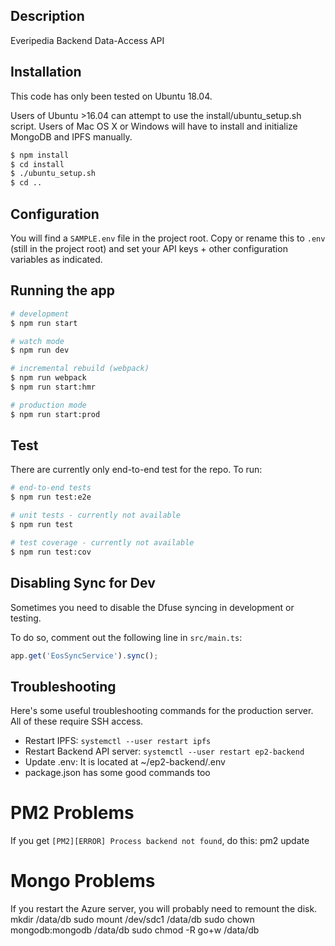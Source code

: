 ## Description

Everipedia Backend Data-Access API

## Installation

This code has only been tested on Ubuntu 18.04.

Users of Ubuntu >16.04 can attempt to use the install/ubuntu_setup.sh script. Users of Mac OS X or Windows will have to install and initialize MongoDB and IPFS manually.

```bash
$ npm install
$ cd install
$ ./ubuntu_setup.sh
$ cd ..
```

## Configuration

You will find a `SAMPLE.env` file in the project root. Copy or rename this to `.env` (still in the project root) and set your API keys + other configuration variables as indicated.

## Running the app

```bash
# development
$ npm run start

# watch mode
$ npm run dev

# incremental rebuild (webpack)
$ npm run webpack
$ npm run start:hmr

# production mode
$ npm run start:prod
```

## Test

There are currently only end-to-end test for the repo. To run:

```bash
# end-to-end tests
$ npm run test:e2e

# unit tests - currently not available
$ npm run test

# test coverage - currently not available
$ npm run test:cov
```

## Disabling Sync for Dev

Sometimes you need to disable the Dfuse syncing in development or testing. 

To do so, comment out the following line in `src/main.ts`:

```js
app.get('EosSyncService').sync();
```

## Troubleshooting

Here's some useful troubleshooting commands for the production server. 
All of these require SSH access. 

* Restart IPFS: `systemctl --user restart ipfs`
* Restart Backend API server: `systemctl --user restart ep2-backend`
* Update .env: It is located at ~/ep2-backend/.env
* package.json has some good commands too

# PM2 Problems
If you get `[PM2][ERROR] Process backend not found`, do this:
pm2 update

# Mongo Problems
If you restart the Azure server, you will probably need to remount the disk.
mkdir /data/db
sudo mount /dev/sdc1 /data/db
sudo chown mongodb:mongodb /data/db
sudo chmod -R go+w /data/db

